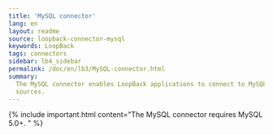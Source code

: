 ```yaml
---
title: 'MySQL connector'
lang: en
layout: readme
source: loopback-connector-mysql
keywords: LoopBack
tags: connectors
sidebar: lb4_sidebar
permalink: /doc/en/lb3/MySQL-connector.html
summary:
  The MySQL connector enables LoopBack applications to connect to MySQL  data
  sources.
---
```


{% include important.html content="The MySQL connector requires MySQL 5.0+.
" %}
